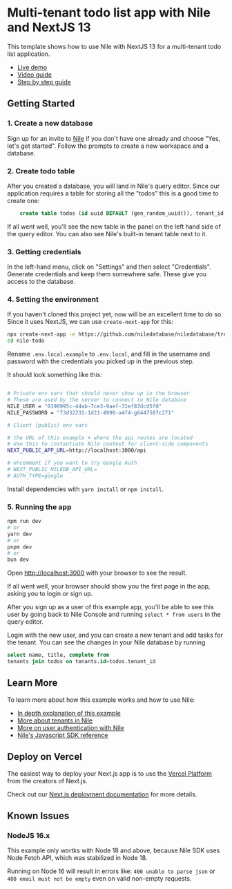 # Multi-tenant todo list app with Nile and NextJS 13

This template shows how to use Nile with NextJS 13 for a multi-tenant todo list application.

- [Live demo](https://nextjs-quickstart-omega.vercel.app)
- [Video guide](https://www.youtube.com/watch?v=Eo0dDROnJGg)
- [Step by step guide](https://thenile.dev/docs/getting-started/languages/nextjs)

## Getting Started

### 1. Create a new database

Sign up for an invite to [Nile](https://thenile.dev) if you don't have one already and choose "Yes, let's get started". Follow the prompts to create a new workspace and a database.

### 2. Create todo table

After you created a database, you will land in Nile's query editor. Since our application requires a table for storing all the "todos" this is a good time to create one:

```sql
    create table todos (id uuid DEFAULT (gen_random_uuid()), tenant_id uuid, title varchar(256), estimate varchar(256), embedding vector(768), complete boolean);
```

If all went well, you'll see the new table in the panel on the left hand side of the query editor. You can also see Nile's built-in tenant table next to it.

### 3. Getting credentials

In the left-hand menu, click on "Settings" and then select "Credentials". Generate credentials and keep them somewhere safe. These give you access to the database.

### 4. Setting the environment

If you haven't cloned this project yet, now will be an excellent time to do so. Since it uses NextJS, we can use `create-next-app` for this:

```bash
npx create-next-app -e https://github.com/niledatabase/niledatabase/tree/main/examples/quickstart/nextjs nile-todo
cd nile-todo
```

Rename `.env.local.example` to `.env.local`, and fill in the username and password with the
credentials you picked up in the previous step.

It should look something like this:

```bash

# Private env vars that should never show up in the browser
# These are used by the server to connect to Nile database
NILE_USER = "0190995c-44ab-7ce3-9aef-31ef87dcd5f0"
NILE_PASSWORD = "73d32231-1d21-4990-a4f4-g6447507c271"

# Client (public) env vars

# the URL of this example + where the api routes are located
# Use this to instantiate Nile context for client-side components
NEXT_PUBLIC_APP_URL=http://localhost:3000/api

# Uncomment if you want to try Google Auth
# NEXT_PUBLIC_NILEDB_API_URL=
# AUTH_TYPE=google

```

Install dependencies with `yarn install` or `npm install`.

### 5. Running the app

```bash
npm run dev
# or
yarn dev
# or
pnpm dev
# or
bun dev
```

Open [http://localhost:3000](http://localhost:3000) with your browser to see the result.

If all went well, your browser should show you the first page in the app, asking you to login or sign up.

After you sign up as a user of this example app, you'll be able to see this user by going back to Nile Console and running `select * from users` in the query editor.

Login with the new user, and you can create a new tenant and add tasks for the tenant. You can see the changes in your Nile database by running

```sql
select name, title, complete from
tenants join todos on tenants.id=todos.tenant_id
```

## Learn More

To learn more about how this example works and how to use Nile:

- [In depth explanation of this example](https://www.thenile.dev/docs/getting-started/languages/nextjs)
- [More about tenants in Nile](https://www.thenile.dev//docs/tenant-management)
- [More on user authentication with Nile](https://www.thenile.dev/docs/user-authentication)
- [Nile's Javascript SDK reference](https://www.thenile.dev/docs/reference/sdk-reference)

## Deploy on Vercel

The easiest way to deploy your Next.js app is to use the [Vercel Platform](https://vercel.com/new?utm_medium=default-template&filter=next.js&utm_source=create-next-app&utm_campaign=create-next-app-readme) from the creators of Next.js.

Check out our [Next.js deployment documentation](https://nextjs.org/docs/deployment) for more details.

## Known Issues

### NodeJS 16.x

This example only wortks with Node 18 and above, because Nile SDK uses Node Fetch API, which was stabilized in Node 18.

Running on Node 16 will result in errors like:
`400 unable to parse json` or `400 email must not be empty` even on valid non-empty requests.
